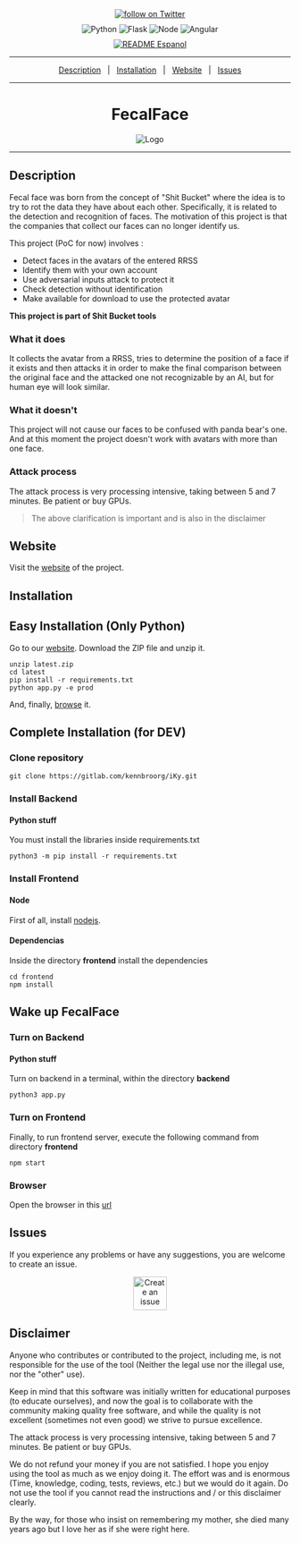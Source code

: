 <div align="center" style="margin-bottom: 10px;">
    <a href="https://twitter.com/intent/follow?screen_name=kennbroorg">
	<img alt="follow on Twitter" src="https://img.shields.io/twitter/follow/kennbroorg.svg?label=follow%20&style=for-the-badge&logo=twitter&labelColor=abcdef&color=1da1f2">
    </a>
</div>

<div align="center" style="margin-bottom: 10px;">
    <img alt="Python" src="https://img.shields.io/badge/python-3.7-informational.svg?style=for-the-badge">
    <img alt="Flask" src="https://img.shields.io/badge/interface-flask-yellowgreen.svg?style=for-the-badge">
    <img alt="Node" src="https://img.shields.io/badge/node-12.x-brightgreen.svg?style=for-the-badge">
    <img alt="Angular" src="https://img.shields.io/badge/web%20framwork-angular%207-red.svg?style=for-the-badge">
</div>

<div align="center">
    <a href="https://gitlab.com/kennbroorg/shit-bucket/fecalface/-/blob/master/README.es.md">
	<img alt="README Espanol" src="https://img.shields.io/badge/README-Espa%C3%B1ol-orange.svg?style=for-the-badge">
    </a>
</div>

---

<div align="center">   

[Description](#description)&nbsp;&nbsp;&nbsp;|&nbsp;&nbsp;&nbsp;[Installation](#installation)&nbsp;&nbsp;&nbsp;|&nbsp;&nbsp;&nbsp;[Website][website]&nbsp;&nbsp;&nbsp;|&nbsp;&nbsp;&nbsp;[Issues][issues]

</div>

---

<!--
Website References
-->
[website]:https://kennbroorg.gitlab.io/shit-bucket/fecalface-page
[issues]:https://gitlab.com/kennbroorg/shit-bucket/fecalface/-/issues

<h1 align="center">FecalFace</h1>

<div align="center">
    <img alt="Logo" src="frontend/src/assets/images/FecalFace-simetric-logo-trans.png"> 
</div>

---

<h2 id="description">Description</h2>
Fecal face was born from the concept of "Shit Bucket" where the idea is to try to rot the data they have about each other.  
Specifically, it is related to the detection and recognition of faces. 
The motivation of this project is that the companies that collect our faces can no longer identify us.

This project (PoC for now) involves :

- Detect faces in the avatars of the entered RRSS 
- Identify them with your own account
- Use adversarial inputs attack to protect it
- Check detection without identification
- Make available for download to use the protected avatar

**This project is part of Shit Bucket tools**

###  What it does
It collects the avatar from a RRSS, tries to determine the position of a face if it exists and then attacks it in order to make the final comparison between the original face and the attacked one not recognizable by an AI, but for human eye will look similar.

###  What it doesn't
This project will not cause our faces to be confused with panda bear's one. And at this moment the project  doesn't work with avatars with more than one face.

###  Attack process
The attack process is very processing intensive, taking between 5 and 7 minutes. Be patient or buy GPUs. 
> The above clarification is important and is also in the disclaimer

## Website
Visit the [website][website] of the project.

<h2 id="installation">Installation</h2>

## Easy Installation (Only Python)

Go to our [website][website]. Download the ZIP file and unzip it.
```
unzip latest.zip
cd latest
pip install -r requirements.txt
python app.py -e prod
```
And, finally, [browse](#browse) it.

## Complete Installation (for DEV)

### Clone repository

```shell
git clone https://gitlab.com/kennbroorg/iKy.git
```

### Install Backend

#### Python stuff

You must install the libraries inside requirements.txt

```shell
python3 -m pip install -r requirements.txt
```

### Install Frontend

#### Node

First of all, install [nodejs](https://nodejs.org/en/).

#### Dependencias

Inside the directory **frontend** install the dependencies

```shell
cd frontend
npm install
```

## Wake up FecalFace

### Turn on Backend

#### Python stuff

Turn on backend in a terminal, within the directory **backend**

```shell
python3 app.py
```

### Turn on Frontend

Finally, to run frontend server, execute the following command from directory **frontend**

```shell
npm start
```

<h3 id="browser">Browser</h3>

Open the browser in this [url](http://127.0.0.1:9001) 

<h2 id="issues">Issues</h2>

If you experience any problems or have any suggestions, you are welcome to create an issue.

<div align="center">   

[<img alt="Create an issue" src="https://kennbroorg.gitlab.io/shit-bucket/fecalface-page/images/OpenIssueButton.png" height="60px">](https://gitlab.com/kennbroorg/shit-bucket/fecalface/-/issues)

</div>

## Disclaimer

Anyone who contributes or contributed to the project, including me, is not responsible for the use of the tool (Neither the legal use nor the illegal use, nor the "other" use).

Keep in mind that this software was initially written for educational purposes (to educate ourselves), and now the goal is to collaborate with the community making quality free software, and while the quality is not excellent (sometimes not even good) we strive to pursue excellence.

The attack process is very processing intensive, taking between 5 and 7 minutes. Be patient or buy GPUs.

We do not refund your money if you are not satisfied.
I hope you enjoy using the tool as much as we enjoy doing it. The effort was and is enormous (Time, knowledge, coding, tests, reviews, etc.) but we would do it again.
Do not use the tool if you cannot read the instructions and / or this disclaimer clearly.

By the way, for those who insist on remembering my mother, she died many years ago but I love her as if she were right here.
